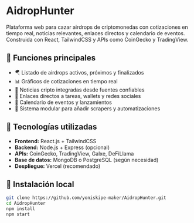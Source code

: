 # AidropHunter

Plataforma web para cazar airdrops de criptomonedas con cotizaciones en tiempo real, noticias relevantes, enlaces directos y calendario de eventos. Construida con React, TailwindCSS y APIs como CoinGecko y TradingView.

## 🚀 Funciones principales

- 🪂 Listado de airdrops activos, próximos y finalizados
- 📊 Gráficos de cotizaciones en tiempo real
- 📰 Noticias cripto integradas desde fuentes confiables
- 🔗 Enlaces directos a tareas, wallets y redes sociales
- 📅 Calendario de eventos y lanzamientos
- 🧠 Sistema modular para añadir scrapers y automatizaciones

## 🧱 Tecnologías utilizadas

- **Frontend:** React.js + TailwindCSS
- **Backend:** Node.js + Express (opcional)
- **APIs:** CoinGecko, TradingView, Galxe, DeFiLlama
- **Base de datos:** MongoDB o PostgreSQL (según necesidad)
- **Despliegue:** Vercel (recomendado)

## 🧪 Instalación local

```bash
git clone https://github.com/yoniskipe-maker/AidropHunter.git
cd AidropHunter
npm install
npm start
